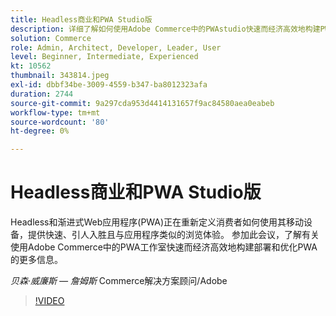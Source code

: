 ```yaml
---
title: Headless商业和PWA Studio版
description: 详细了解如何使用Adobe Commerce中的PWAstudio快速而经济高效地构建PWA和优化部署
solution: Commerce
role: Admin, Architect, Developer, Leader, User
level: Beginner, Intermediate, Experienced
kt: 10562
thumbnail: 343814.jpeg
exl-id: dbbf34be-3009-4559-b347-ba8012323afa
duration: 2744
source-git-commit: 9a297cda953d4414131657f9ac84580aea0eabeb
workflow-type: tm+mt
source-wordcount: '80'
ht-degree: 0%

---
```


# Headless商业和PWA Studio版

Headless和渐进式Web应用程序(PWA)正在重新定义消费者如何使用其移动设备，提供快速、引人入胜且与应用程序类似的浏览体验。 参加此会议，了解有关使用Adobe Commerce中的PWA工作室快速而经济高效地构建部署和优化PWA的更多信息。

*贝森·威廉斯 — 詹姆斯* Commerce解决方案顾问/Adobe

>[!VIDEO](https://video.tv.adobe.com/v/343814/?quality=12&learn=on)
